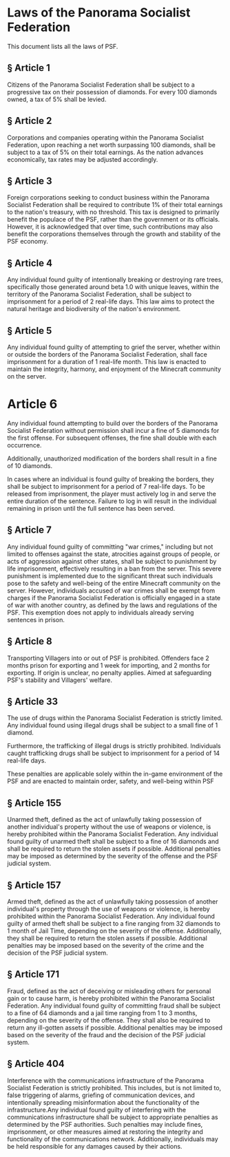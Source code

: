 <!-- we really need to make military real if we ever want to have war on the server
# Military Service

## § Mandatory Service

A person under the age of 65 must be enrolled in military for atleast 5 years. Failing to do so will result in prison time.

This down here doesn't really make sense

# Currency

## § Printing Money

No other than authorized entities shall print money. -->

# Laws of the Panorama Socialist Federation
This document lists all the laws of PSF.

## § Article 1
Citizens of the Panorama Socialist Federation shall be subject to a progressive tax on their possession of diamonds. For every 100 diamonds owned, a tax of 5% shall be levied.

## § Article 2
Corporations and companies operating within the Panorama Socialist Federation, upon reaching a net worth surpassing 100 diamonds, shall be subject to a tax of 5% on their total earnings. As the nation advances economically, tax rates may be adjusted accordingly.

## § Article 3
Foreign corporations seeking to conduct business within the Panorama Socialist Federation shall be required to contribute 1% of their total earnings to the nation's treasury, with no threshold. This tax is designed to primarily benefit the populace of the PSF, rather than the government or its officials. However, it is acknowledged that over time, such contributions may also benefit the corporations themselves through the growth and stability of the PSF economy.

## § Article 4
Any individual found guilty of intentionally breaking or destroying rare trees, specifically those generated around beta 1.0 with unique leaves, within the territory of the Panorama Socialist Federation, shall be subject to imprisonment for a period of 2 real-life days. This law aims to protect the natural heritage and biodiversity of the nation's environment.

## § Article 5
Any individual found guilty of attempting to grief the server, whether within or outside the borders of the Panorama Socialist Federation, shall face imprisonment for a duration of 1 real-life month. This law is enacted to maintain the integrity, harmony, and enjoyment of the Minecraft community on the server.

#  Article 6
Any individual found attempting to build over the borders of the Panorama Socialist Federation without permission shall incur a fine of 5 diamonds for the first offense. For subsequent offenses, the fine shall double with each occurrence.

Additionally, unauthorized modification of the borders shall result in a fine of 10 diamonds.

In cases where an individual is found guilty of breaking the borders, they shall be subject to imprisonment for a period of 7 real-life days. To be released from imprisonment, the player must actively log in and serve the entire duration of the sentence. Failure to log in will result in the individual remaining in prison until the full sentence has been served.

## § Article 7
Any individual found guilty of committing "war crimes," including but not limited to offenses against the state, atrocities against groups of people, or acts of aggression against other states, shall be subject to punishment by life imprisonment, effectively resulting in a ban from the server.
This severe punishment is implemented due to the significant threat such individuals pose to the safety and well-being of the entire Minecraft community on the server.
However, individuals accused of war crimes shall be exempt from charges if the Panorama Socialist Federation is officially engaged in a state of war with another country, as defined by the laws and regulations of the PSF.
This exemption does not apply to individuals already serving sentences in prison.

## § Article 8
Transporting Villagers into or out of PSF is prohibited. Offenders face 2 months prison for exporting and 1 week for importing, and 2 months for exporting. If origin is unclear, no penalty applies. Aimed at safeguarding PSF's stability and Villagers' welfare.

## § Article 33
The use of drugs within the Panorama Socialist Federation is strictly limited. Any individual found using illegal drugs shall be subject to a small fine of 1 diamond. 

Furthermore, the trafficking of illegal drugs is strictly prohibited. Individuals caught trafficking drugs shall be subject to imprisonment for a period of 14 real-life days. 

These penalties are applicable solely within the in-game environment of the PSF and are enacted to maintain order, safety, and well-being within PSF

## § Article 155
Unarmed theft, defined as the act of unlawfully taking possession of another individual's property without the use of weapons or violence, is hereby prohibited within the Panorama Socialist Federation. Any individual found guilty of unarmed theft shall be subject to a fine of 16 diamonds and shall be required to return the stolen assets if possible. Additional penalties may be imposed as determined by the severity of the offense and the PSF judicial system.

## § Article 157
Armed theft, defined as the act of unlawfully taking possession of another individual's property through the use of weapons or violence, is hereby prohibited within the Panorama Socialist Federation. Any individual found guilty of armed theft shall be subject to a fine ranging from 32 diamonds to 1 month of Jail Time, depending on the severity of the offense. Additionally, they shall be required to return the stolen assets if possible. Additional penalties may be imposed based on the severity of the crime and the decision of the PSF judicial system.

## § Article 171
Fraud, defined as the act of deceiving or misleading others for personal gain or to cause harm, is hereby prohibited within the Panorama Socialist Federation. Any individual found guilty of committing fraud shall be subject to a fine of 64 diamonds and a jail time ranging from 1 to 3 months, depending on the severity of the offense. They shall also be required to return any ill-gotten assets if possible. Additional penalties may be imposed based on the severity of the fraud and the decision of the PSF judicial system.

## § Article 404
Interference with the communications infrastructure of the Panorama Socialist Federation is strictly prohibited. This includes, but is not limited to, false triggering of alarms, griefing of communication devices, and intentionally spreading misinformation about the functionality of the infrastructure.Any individual found guilty of interfering with the communications infrastructure shall be subject to appropriate penalties as determined by the PSF authorities. Such penalties may include fines, imprisonment, or other measures aimed at restoring the integrity and functionality of the communications network. Additionally, individuals may be held responsible for any damages caused by their actions.